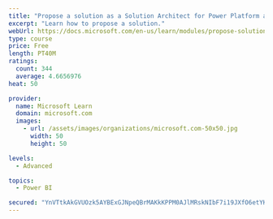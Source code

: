 ```yaml
---
title: "Propose a solution as a Solution Architect for Power Platform and Dynamics 365"
excerpt: "Learn how to propose a solution."
webUrl: https://docs.microsoft.com/en-us/learn/modules/propose-solution/
type: course
price: Free
length: PT40M
ratings:
  count: 344
  average: 4.6656976
heat: 50

provider:
  name: Microsoft Learn
  domain: microsoft.com
  images:
    - url: /assets/images/organizations/microsoft.com-50x50.jpg
      width: 50
      height: 50

levels:
  - Advanced

topics:
  - Power BI

secured: "YnVTtkAkGVUOzk5AYBExGJNpeQBrMAKkKPPM0AJlMRskNIbF7i19JXfO6etYKA+1Q1CDUxQWNf+NW9Xq8jgpWP9s11hLxH0L+8IMVxw1Z5RiVtmq+CfVDmxOzCNom+szas+crD75O7CHh1nRZ2EWfQr/F86vo64PBcc9jczzYt/XvOrVT+VwPH9wN7zki5ADTNScdB0ZmW2eo9YVQzBxMGxY76tQSXd3CKWcN915Kfq1+HtIn3LZ4sNASpryB0Lpq5i/U6dgrQawvI1uxP6/HC2PIUlr7KLo7vf7VizQ6n1KifKrrYPl5R+TqmhaZEWrJRowsaq0c0CihuvwMK3mpm3kbCQ384aS3dv2m4g1UNODQi85UmoI5k2tyyT840LtAvf5krdp82XNfwBDzs8/L47d7+tG9b6RDRrskaw1hb8=;jDz/Off/ezIsNjYLZf9dtQ=="
---
```


